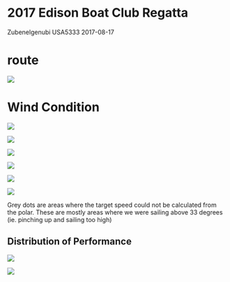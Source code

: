 2017 Edison Boat Club Regatta
================

Zubenelgenubi USA5333 2017-08-17

route
=====

![](analysis_files/figure-markdown_github-ascii_identifiers/route-1.png)

Wind Condition
==============

![](analysis_files/figure-markdown_github-ascii_identifiers/wind_v_course-1.png)

![](analysis_files/figure-markdown_github-ascii_identifiers/unnamed-chunk-1-1.png)

![](analysis_files/figure-markdown_github-ascii_identifiers/unnamed-chunk-2-1.png)

![](analysis_files/figure-markdown_github-ascii_identifiers/unnamed-chunk-3-1.png)

![](analysis_files/figure-markdown_github-ascii_identifiers/location_of_perf-1.png)

![](analysis_files/figure-markdown_github-ascii_identifiers/performance_over_time-1.png)

Grey dots are areas where the target speed could not be calculated from the polar. These are mostly areas where we were sailing above 33 degrees (ie. pinching up and sailing too high)

Distribution of Performance
---------------------------

![](analysis_files/figure-markdown_github-ascii_identifiers/unnamed-chunk-4-1.png)

![](analysis_files/figure-markdown_github-ascii_identifiers/unnamed-chunk-5-1.png)

